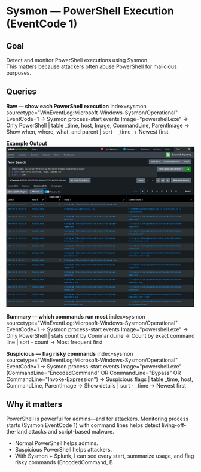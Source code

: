 # Sysmon — PowerShell Execution (EventCode 1)

## Goal
Detect and monitor PowerShell executions using Sysmon.  
This matters because attackers often abuse PowerShell for malicious purposes.

## Queries

**Raw — show each PowerShell execution**
index=sysmon sourcetype="WinEventLog:Microsoft-Windows-Sysmon/Operational" EventCode=1 → Sysmon process-start events
Image="powershell.exe" → Only PowerShell
| table _time, host, Image, CommandLine, ParentImage → Show when, where, what, and parent
| sort - _time → Newest first

**Example Output**
![PowerShell Execution Example](./screenshots/Screenshot%202025-08-27%20101220.png)

**Summary — which commands run most**
index=sysmon sourcetype="WinEventLog:Microsoft-Windows-Sysmon/Operational" EventCode=1 → Sysmon process-start events
Image="powershell.exe" → Only PowerShell
| stats count by CommandLine → Count by exact command line
| sort - count → Most frequent first

**Suspicious — flag risky commands**
index=sysmon sourcetype="WinEventLog:Microsoft-Windows-Sysmon/Operational" EventCode=1 → Sysmon process-start events
Image="powershell.exe"
(CommandLine="EncodedCommand" OR CommandLine="Bypass" OR CommandLine="Invoke-Expression") → Suspicious flags
| table _time, host, CommandLine, ParentImage → Show details
| sort - _time → Newest first

## Why it matters
PowerShell is powerful for admins—and for attackers. Monitoring process starts (Sysmon EventCode 1) with command lines helps detect living-off-the-land attacks and script-based malware.
- Normal PowerShell helps admins.  
- Suspicious PowerShell helps attackers.  
- With Sysmon + Splunk, I can see every start, summarize usage, and flag risky commands (EncodedCommand, B
